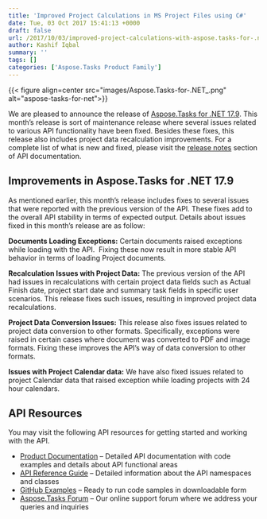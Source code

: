 ```yaml
---
title: 'Improved Project Calculations in MS Project Files using C#'
date: Tue, 03 Oct 2017 15:41:13 +0000
draft: false
url: /2017/10/03/improved-project-calculations-with-aspose.tasks-for-.net-17.9/
author: Kashif Iqbal
summary: ''
tags: []
categories: ['Aspose.Tasks Product Family']
---
```




{{< figure align=center src="images/Aspose.Tasks-for-.NET_.png" alt="aspose-tasks-for-net">}}


We are pleased to announce the release of [Aspose.Tasks for .NET 17.9][1]. This month’s release is sort of maintenance release where several issues related to various API functionality have been fixed. Besides these fixes, this release also includes project data recalculation improvements. For a complete list of what is new and fixed, please visit the [release notes][2] section of API documentation.

## Improvements in Aspose.Tasks for .NET 17.9

As mentioned earlier, this month’s release includes fixes to several issues that were reported with the previous version of the API. These fixes add to the overall API stability in terms of expected output. Details about issues fixed in this month’s release are as follow:

**Documents Loading Exceptions:** Certain documents raised exceptions while loading with the API.  Fixing these now result in more stable API behavior in terms of loading Project documents.

**Recalculation Issues with Project Data:** The previous version of the API had issues in recalculations with certain project data fields such as Actual Finish date, project start date and summary task fields in specific user scenarios. This release fixes such issues, resulting in improved project data recalculations.

**Project Data Conversion Issues:** This release also fixes issues related to project data conversion to other formats. Specifically, exceptions were raised in certain cases where document was converted to PDF and image formats. Fixing these improves the API’s way of data conversion to other formats.

**Issues with Project Calendar data:** We have also fixed issues related to project Calendar data that raised exception while loading projects with 24 hour calendars.

## API Resources

You may visit the following API resources for getting started and working with the API.

*   [Product Documentation][3] – Detailed API documentation with code examples and details about API functional areas
*   [API Reference Guide][4] – Detailed information about the API namespaces and classes
*   [GitHub Examples][5] – Ready to run code samples in downloadable form
*   [Aspose.Tasks Forum][6] – Our online support forum where we address your queries and inquiries




[1]: https://products.aspose.com/tasks/net
[2]: https://docs.aspose.com/tasks/net/aspose-tasks-for-net-17-9-release-notes/
[3]: https://docs.aspose.com/tasks/net
[4]: https://apireference.aspose.com/tasks/net
[5]: https://github.com/asposetasks/Aspose_Tasks_NET
[6]: https://forum.aspose.com/c/tasks




